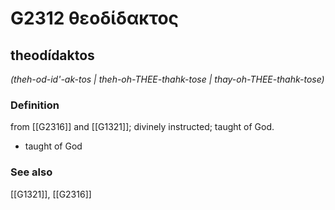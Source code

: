 # G2312 θεοδίδακτος

## theodídaktos

_(theh-od-id'-ak-tos | theh-oh-THEE-thahk-tose | thay-oh-THEE-thahk-tose)_

### Definition

from [[G2316]] and [[G1321]]; divinely instructed; taught of God.

- taught of God

### See also

[[G1321]], [[G2316]]

